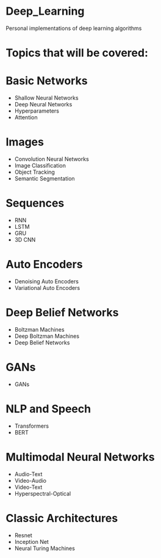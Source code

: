 # Deep_Learning
Personal implementations of deep learning algorithms

# Topics that will be covered:

# Basic Networks
- Shallow Neural Networks
- Deep Neural Networks
- Hyperparameters
- Attention

# Images
- Convolution Neural Networks
- Image Classification
- Object Tracking
- Semantic Segmentation

# Sequences
- RNN
- LSTM
- GRU
- 3D CNN

# Auto Encoders
- Denoising Auto Encoders
- Variational Auto Encoders

# Deep Belief Networks
- Boltzman Machines
- Deep Boltzman Machines
- Deep Belief Networks

# GANs
- GANs

# NLP and Speech
- Transformers
- BERT

# Multimodal Neural Networks
- Audio-Text
- Video-Audio
- Video-Text
- Hyperspectral-Optical

# Classic Architectures
- Resnet
- Inception Net
- Neural Turing Machines

